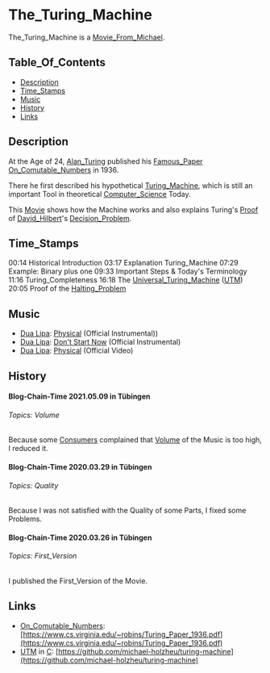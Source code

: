 # The_Turing_Machine

The_Turing_Machine is a [Movie_From_Michael](1111.md).

## Table_Of_Contents

- [Description](#1000)
- [Time_Stamps](#2000)
- [Music](#3000)
- [History](#4000)
- [Links](#5000)

## Description <a id="1000"/> 

At the Age of 24, [Alan_Turing](70000010.md) published his [Famous_Paper](71000000.md) [On_Comutable_Numbers](71000002.md) in 1936.

There he first described his hypothetical [Turing_Machine](201000002.md), which is still an important Tool in theoretical [Computer_Science](9000000.md) Today.

This [Movie](700018.md) shows how the Machine works and also explains Turing's [Proof](600022.md) of [David_Hilbert](70000011.md)'s [Decision_Problem](600084.md).

## Time_Stamps <a id="2000"/>

00:14 Historical Introduction
03:17 Explanation Turing_Machine
07:29 Example: Binary plus one
09:33 Important Steps & Today's Terminology
11:16 Turing_Completeness
16:18 The [Universal_Turing_Machine](201000003.md) ([UTM](201000003.md))
20:05 Proof of the [Halting_Problem](72000001.md)

## Music <a id="3000"/>

- [Dua Lipa](70000012.md): [Physical](73000001.md) (Official Instrumental))
- [Dua Lipa](70000012.md): [Don't Start Now](73000002.md) (Official Instrumental)
- [Dua Lipa](70000012.md): [Physical](73000001.md) (Official Video)

## History <a id="4000"/>

#### Blog-Chain-Time 2021.05.09 in Tübingen <a id="4001"/>
###### Topics: Volume

Because some [Consumers](600076.md) complained that [Volume](404.md) of the Music is too high, I reduced it.

#### Blog-Chain-Time 2020.03.29 in Tübingen <a id="4002"/>
###### Topics: Quality

Because I was not satisfied with the Quality of some Parts, I fixed some Problems.

#### Blog-Chain-Time 2020.03.26 in Tübingen <a id="4003"/>
###### Topics: First_Version

I published the First_Version of the Movie.

## Links <a id="5000"/>

- [On_Comutable_Numbers](71000002.md): [https://www.cs.virginia.edu/~robins/Turing_Paper_1936.pdf](https://www.cs.virginia.edu/~robins/Turing_Paper_1936.pdf)
- [UTM](201000003.md) in [C](9010006.md): [https://github.com/michael-holzheu/turing-machine](https://github.com/michael-holzheu/turing-machine)